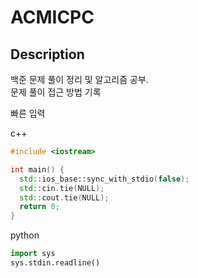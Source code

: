 # ACMICPC

## Description
백준 문제 풀이 정리 및 알고리즘 공부. <br/>
문제 풀이 접근 방법 기록

빠른 입력

c++
```cpp
#include <iostream>

int main() {
  std::ios_base::sync_with_stdio(false);
  std::cin.tie(NULL);
  std::cout.tie(NULL);
  return 0;
}
```

python
```py
import sys
sys.stdin.readline()
```
